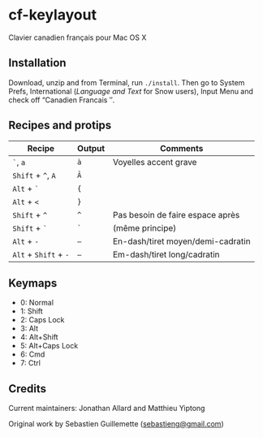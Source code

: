﻿cf-keylayout
============
Clavier canadien français pour Mac OS X

Installation
------------
Download, unzip and from Terminal, run `./install`. Then go to System Prefs, International
(*Language and Text* for Snow users), Input Menu and check off “Canadien
Francais <version>″.

Recipes and protips
-------------------

Recipe                 | Output      | Comments
--------               | ----------- | -----------
`` ` ``, `a`           | `à`         | Voyelles accent grave
`Shift` + `` ^ ``, `A` | `Â`         |
`Alt` + `` ` ``        | `{`         |
`Alt` + `<`            | `}`         |
`Shift` + `^`          | `^`         | Pas besoin de faire espace après
`Shift` + `` ` ``      | `` ` ``     | (même principe)
`Alt` + `-`            | `–`         | En-dash/tiret moyen/demi-cadratin
`Alt` + `Shift` + `-`  | `—`         | Em-dash/tiret long/cadratin


Keymaps
-------
* 0: Normal
* 1: Shift
* 2: Caps Lock
* 3: Alt
* 4: Alt+Shift
* 5: Alt+Caps Lock
* 6: Cmd
* 7: Ctrl

Credits
-------
Current maintainers: Jonathan Allard and Matthieu Yiptong

Original work by Sebastien Guillemette (sebastieng@gmail.com)

